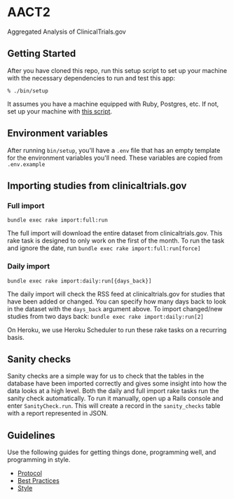 # AACT2
Aggregated Analysis of ClinicalTrials.gov

## Getting Started

After you have cloned this repo, run this setup script to set up your machine
with the necessary dependencies to run and test this app:

    % ./bin/setup

It assumes you have a machine equipped with Ruby, Postgres, etc. If not, set up
your machine with [this script].

[this script]: https://github.com/thoughtbot/laptop

## Environment variables

After running `bin/setup`, you'll have a `.env` file that has an empty template for the environment variables you'll need. These variables are copied from `.env.example`

## Importing studies from clinicaltrials.gov

### Full import

`bundle exec rake import:full:run`

The full import will download the entire dataset from clinicaltrials.gov. This rake task is designed to only work on the first of the month. To run the task and ignore the date, run `bundle exec rake import:full:run[force]`

### Daily import

`bundle exec rake import:daily:run[{days_back}]`

The daily import will check the RSS feed at clinicaltrials.gov for studies that have been added or changed. You can specify how many days back to look in the dataset with the `days_back` argument above. To import changed/new studies from two days back: `bundle exec rake import:daily:run[2]`

On Heroku, we use Heroku Scheduler to run these rake tasks on a recurring basis.


## Sanity checks

Sanity checks are a simple way for us to check that the tables in the database have been imported correctly and gives some insight into how the data looks at a high level. Both the daily and full import rake tasks run the sanity check automatically. To run it manually, open up a Rails console and enter `SanityCheck.run`. This will create a record in the `sanity_checks` table with a report represented in JSON.

## Guidelines

Use the following guides for getting things done, programming well, and
programming in style.

* [Protocol](http://github.com/thoughtbot/guides/blob/master/protocol)
* [Best Practices](http://github.com/thoughtbot/guides/blob/master/best-practices)
* [Style](http://github.com/thoughtbot/guides/blob/master/style)
